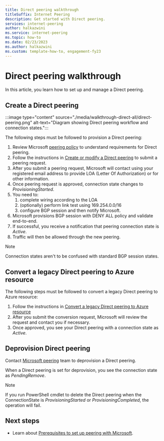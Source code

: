 ```yaml
---
title: Direct peering walkthrough
titleSuffix: Internet Peering
description: Get started with Direct peering.
services: internet-peering
author: halkazwini
ms.service: internet-peering
ms.topic: how-to
ms.date: 02/23/2023
ms.author: halkazwini
ms.custom: template-how-to, engagement-fy23
---
```


# Direct peering walkthrough

In this article, you learn how to set up and manage a Direct peering.

## Create a Direct peering

:::image type="content" source="./media/walkthrough-direct-all/direct-peering.png" alt-text="Diagram showing Direct peering workflow and connection states.":::

The following steps must be followed to provision a Direct peering:

1. Review Microsoft [peering policy](policy.md) to understand requirements for Direct peering.
1. Follow the instructions in [Create or modify a Direct peering](howto-direct-powershell.md) to submit a peering request.
1. After you submit a peering request, Microsoft will contact using your registered email address to provide LOA (Letter Of Authorization) or for other information.
1. Once peering request is approved, connection state changes to *ProvisioningStarted*.
1. You need to:
    1. complete wiring according to the LOA
    1. (optionally) perform link test using 169.254.0.0/16
    1. configure BGP session and then notify Microsoft.
1. Microsoft provisions BGP session with DENY ALL policy and validate end-to-end.
1. If successful, you receive a notification that peering connection state is *Active*.
1. Traffic will then be allowed through the new peering.

> [!NOTE]
> Connection states aren't to be confused with standard BGP session states.

## Convert a legacy Direct peering to Azure resource

The following steps must be followed to convert a legacy Direct peering to Azure resource:
1. Follow the instructions in [Convert a legacy Direct peering to Azure resource](howto-legacy-direct-portal.md)
1. After you submit the conversion request, Microsoft will review the request and contact you if necessary.
1. Once approved, you see your Direct peering with a connection state as *Active*.

## Deprovision Direct peering

Contact [Microsoft peering](mailto:peering@microsoft.com) team to deprovision a Direct peering.

When a Direct peering is set for deprovision, you see the connection state as *PendingRemove*.

> [!NOTE]
> If you run PowerShell cmdlet to delete the Direct peering when the ConnectionState is *ProvisioningStarted* or *ProvisioningCompleted*, the operation will fail.

## Next steps

* Learn about [Prerequisites to set up peering with Microsoft](prerequisites.md).
